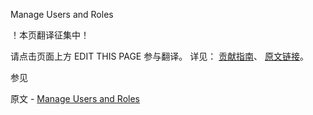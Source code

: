  Manage Users and Roles

 ！本页翻译征集中！

请点击页面上方 EDIT THIS PAGE 参与翻译。
详见：
[贡献指南]( https://github.com/JinMuInfo/MongoDB-Manual-zh/blob/master/CONTRIBUTING.md )、
[原文链接](  https://docs.mongodb.com/manual/tutorial/manage-users-and-roles/  )。

 参见

原文 - [Manage Users and Roles]( https://docs.mongodb.com/manual/tutorial/manage-users-and-roles/ )


